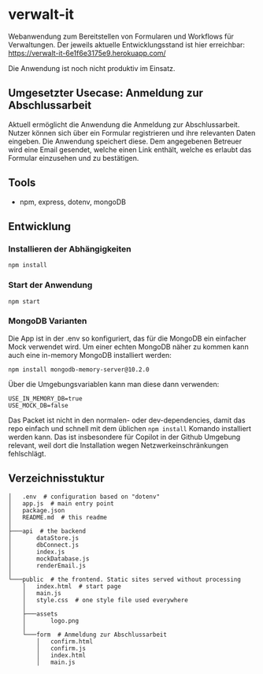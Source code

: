 # verwalt-it
Webanwendung zum Bereitstellen von Formularen und Workflows für Verwaltungen.
Der jeweils aktuelle Entwicklungsstand ist hier erreichbar: https://verwalt-it-6e1f6e3175e9.herokuapp.com/


Die Anwendung ist noch nicht produktiv im Einsatz.

## Umgesetzter Usecase: Anmeldung zur Abschlussarbeit

Aktuell ermöglicht die Anwendung die Anmeldung zur Abschlussarbeit. Nutzer können sich über ein Formular registrieren und ihre relevanten Daten eingeben. Die Anwendung speichert diese. Dem angegebenen Betreuer wird eine Email gesendet, welche einen Link enthält, welche es erlaubt das Formular einzusehen und zu bestätigen.

## Tools
* npm, express, dotenv, mongoDB

## Entwicklung

### Installieren der Abhängigkeiten

```
npm install
```

### Start der Anwendung
```
npm start
```

### MongoDB Varianten
Die App ist in der .env so konfiguriert, das für die MongoDB ein einfacher Mock verwendet wird.
Um einer echten MongoDB näher zu kommen kann auch eine in-memory MongoDB installiert werden:
```
npm install mongodb-memory-server@10.2.0
```
Über die Umgebungsvariablen kann man diese dann verwenden:
```
USE_IN_MEMORY_DB=true
USE_MOCK_DB=false
```
Das Packet ist nicht in den normalen- oder dev-dependencies, damit das repo einfach und schnell mit
dem üblichen `npm install` Komando installiert werden kann. Das ist insbesondere für Copilot in der Github Umgebung relevant, weil dort die Installation wegen Netzwerkeinschränkungen fehlschlägt.

## Verzeichnisstuktur

```
│   .env  # configuration based on "dotenv"
│   app.js  # main entry point
│   package.json
│   README.md  # this readme
│
├───api  # the backend
│       dataStore.js
│       dbConnect.js
│       index.js
│       mockDatabase.js
│       renderEmail.js
│
└───public  # the frontend. Static sites served without processing
    │   index.html  # start page
    │   main.js
    │   style.css  # one style file used everywhere
    │
    ├───assets
    │       logo.png
    │
    └───form  # Anmeldung zur Abschlussarbeit
        │   confirm.html
        │   confirm.js
        │   index.html
        │   main.js
```
